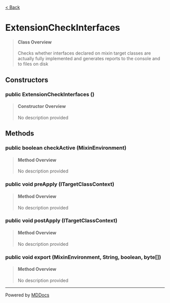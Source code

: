 [< Back](../README.md)
# ExtensionCheckInterfaces #
>#### Class Overview ####
>Checks whether interfaces declared on mixin target classes are actually fully
 implemented and generates reports to the console and to files on disk
## Constructors ##
### public ExtensionCheckInterfaces () ###
>#### Constructor Overview ####
>No description provided
>
## Methods ##
### public boolean checkActive (MixinEnvironment) ###
>#### Method Overview ####
>No description provided
>
### public void preApply (ITargetClassContext) ###
>#### Method Overview ####
>No description provided
>
### public void postApply (ITargetClassContext) ###
>#### Method Overview ####
>No description provided
>
### public void export (MixinEnvironment, String, boolean, byte[]) ###
>#### Method Overview ####
>No description provided
>

---
Powered by [MDDocs](https://github.com/VRCube/MDDocs)